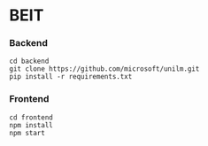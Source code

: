 # BEIT

### Backend

```
cd backend
git clone https://github.com/microsoft/unilm.git
pip install -r requirements.txt
```

### Frontend
```
cd frontend
npm install
npm start
```


